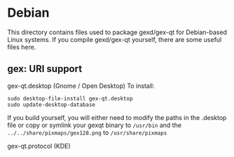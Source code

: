 
Debian
====================
This directory contains files used to package gexd/gex-qt
for Debian-based Linux systems. If you compile gexd/gex-qt yourself, there are some useful files here.

## gex: URI support ##


gex-qt.desktop  (Gnome / Open Desktop)
To install:

	sudo desktop-file-install gex-qt.desktop
	sudo update-desktop-database

If you build yourself, you will either need to modify the paths in
the .desktop file or copy or symlink your gexqt binary to `/usr/bin`
and the `../../share/pixmaps/gex128.png` to `/usr/share/pixmaps`

gex-qt.protocol (KDE)

